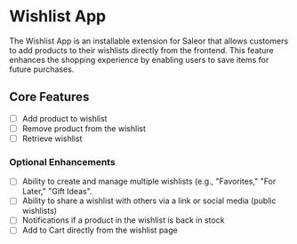 # Wishlist App

The Wishlist App is an installable extension for Saleor that allows customers to add products to their wishlists directly from the frontend. This feature enhances the shopping experience by enabling users to save items for future purchases.

## Core Features

- [ ] Add product to wishlist
- [ ] Remove product from the wishlist
- [ ] Retrieve wishlist

### Optional Enhancements

- [ ] Ability to create and manage multiple wishlists (e.g., "Favorites," "For Later," "Gift Ideas".
- [ ] Ability to share a wishlist with others via a link or social media (public wishlists)
- [ ] Notifications if a product in the wishlist is back in stock
- [ ] Add to Cart directly from the wishlist page
